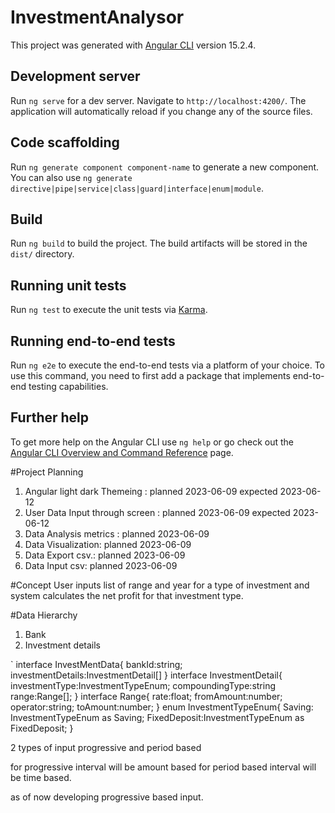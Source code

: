 # InvestmentAnalysor

This project was generated with [Angular CLI](https://github.com/angular/angular-cli) version 15.2.4.

## Development server

Run `ng serve` for a dev server. Navigate to `http://localhost:4200/`. The application will automatically reload if you change any of the source files.

## Code scaffolding

Run `ng generate component component-name` to generate a new component. You can also use `ng generate directive|pipe|service|class|guard|interface|enum|module`.

## Build

Run `ng build` to build the project. The build artifacts will be stored in the `dist/` directory.

## Running unit tests

Run `ng test` to execute the unit tests via [Karma](https://karma-runner.github.io).

## Running end-to-end tests

Run `ng e2e` to execute the end-to-end tests via a platform of your choice. To use this command, you need to first add a package that implements end-to-end testing capabilities.

## Further help

To get more help on the Angular CLI use `ng help` or go check out the [Angular CLI Overview and Command Reference](https://angular.io/cli) page.

#Project Planning
1. Angular light dark Themeing : planned 2023-06-09 expected 2023-06-12
2. User Data Input through screen : planned 2023-06-09 expected 2023-06-12
3. Data Analysis metrics : planned 2023-06-09
4. Data Visualization: planned 2023-06-09
5. Data Export csv.: planned 2023-06-09
6. Data Input csv: planned 2023-06-09


#Concept
User inputs list of range and year for a type of investment and system calculates the net profit for that investment type.

#Data Hierarchy
1. Bank
2. Investment details

`
interface InvestMentData{
  bankId:string;
  investmentDetails:InvestmentDetail[]
}
interface InvestmentDetail{
  investmentType:InvestmentTypeEnum;
  compoundingType:string
  range:Range[];
}
interface Range{
  rate:float;
  fromAmount:number;
  operator:string;
  toAmount:number;
}
enum InvestmentTypeEnum{
  Saving: InvestmentTypeEnum as Saving;
  FixedDeposit:InvestmentTypeEnum as FixedDeposit;
}


2 types of  input progressive and period based

for progressive interval will be amount based
for period based interval will be time based.

 as of now developing progressive based input.

 

